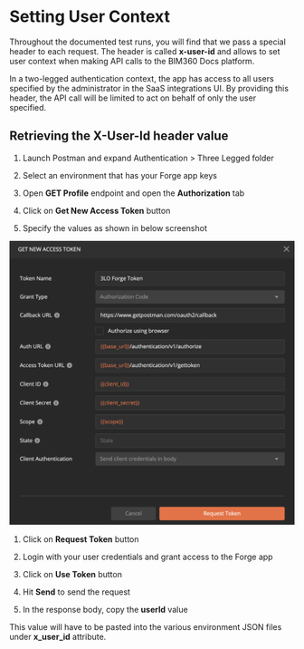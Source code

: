 # Setting User Context

Throughout the documented test runs, you will find that we pass a special header to each request. The header is called **x-user-id** and allows to set user context when making API calls to the BIM360 Docs platform.

In a two-legged authentication context, the app has access to all users specified by the administrator in the SaaS integrations UI. By providing this header, the API call will be limited to act on behalf of only the user specified.

## Retrieving the X-User-Id header value

1. Launch Postman and expand Authentication > Three Legged folder

1. Select an environment that has your Forge app keys

1. Open **GET Profile** endpoint and open the **Authorization** tab

1. Click on **Get New Access Token** button

1. Specify the values as shown in below screenshot

![3 Legged Bearer Token](media/get_3_legged_token.png)

1. Click on **Request Token** button

1. Login with your user credentials and grant access to the Forge app

1. Click on **Use Token** button

1. Hit **Send** to send the request

1. In the response body, copy the **userId** value

This value will have to be pasted into the various environment JSON files under **x_user_id** attribute.

